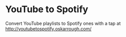 # YouTube to Spotify

Convert YouTube playlists to Spotify ones with a tap at http://youtubetospotify.oskarrough.com/
